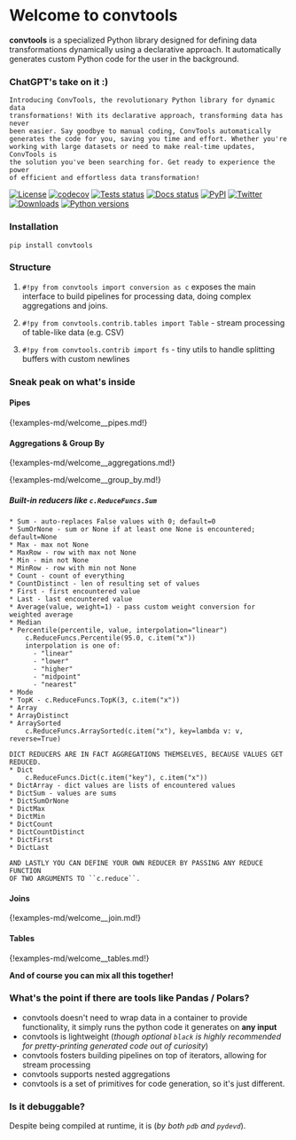 # Welcome to convtools

**convtools** is a specialized Python library designed for defining data
transformations dynamically using a declarative approach. It automatically
generates custom Python code for the user in the background.

### ChatGPT's take on it :)

	Introducing ConvTools, the revolutionary Python library for dynamic data
	transformations! With its declarative approach, transforming data has never
	been easier. Say goodbye to manual coding, ConvTools automatically
	generates the code for you, saving you time and effort. Whether you're
	working with large datasets or need to make real-time updates, ConvTools is
	the solution you've been searching for. Get ready to experience the power
	of efficient and effortless data transformation!

[![License](https://img.shields.io/github/license/westandskif/convtools.svg)](https://github.com/westandskif/convtools/blob/master/LICENSE.txt)
[![codecov](https://codecov.io/gh/westandskif/convtools/branch/master/graph/badge.svg)]( https://codecov.io/gh/westandskif/convtools)
[![Tests status](https://github.com/westandskif/convtools/workflows/tests/badge.svg)](https://github.com/westandskif/convtools/actions/workflows/pytest.yml)
[![Docs status](https://readthedocs.org/projects/convtools/badge/?version=latest)](https://convtools.readthedocs.io/en/latest/?badge=latest)
[![PyPI](https://badge.fury.io/py/convtools.svg)](https://pypi.org/project/convtools/)
[![Twitter](https://img.shields.io/twitter/url?label=convtools&style=social&url=https%3A%2F%2Ftwitter.com%2Fconvtools)](https://twitter.com/convtools)
[![Downloads](https://static.pepy.tech/badge/convtools)](https://pepy.tech/project/convtools)
[![Python versions](https://img.shields.io/pypi/pyversions/convtools.svg)](https://pypi.org/project/convtools/)

### Installation
```
pip install convtools
```

### Structure

1. `#!py from convtools import conversion as c` exposes the main interface to
   build pipelines for processing data, doing complex aggregations and joins.

1. `#!py from convtools.contrib.tables import Table` - stream processing of
   table-like data (e.g. CSV)

1. `#!py from convtools.contrib import fs` - tiny utils to handle splitting
   buffers with custom newlines


### Sneak peak on what's inside

#### Pipes

{!examples-md/welcome__pipes.md!}

#### Aggregations & Group By

{!examples-md/welcome__aggregations.md!}

{!examples-md/welcome__group_by.md!}

##### Built-in reducers like `c.ReduceFuncs.Sum`
    * Sum - auto-replaces False values with 0; default=0
    * SumOrNone - sum or None if at least one None is encountered; default=None
    * Max - max not None
    * MaxRow - row with max not None
    * Min - min not None
    * MinRow - row with min not None
    * Count - count of everything
    * CountDistinct - len of resulting set of values
    * First - first encountered value
    * Last - last encountered value
    * Average(value, weight=1) - pass custom weight conversion for weighted average
    * Median
    * Percentile(percentile, value, interpolation="linear")
        c.ReduceFuncs.Percentile(95.0, c.item("x"))
        interpolation is one of:
          - "linear"
          - "lower"
          - "higher"
          - "midpoint"
          - "nearest"
    * Mode
    * TopK - c.ReduceFuncs.TopK(3, c.item("x"))
    * Array
    * ArrayDistinct
    * ArraySorted
        c.ReduceFuncs.ArraySorted(c.item("x"), key=lambda v: v, reverse=True)

    DICT REDUCERS ARE IN FACT AGGREGATIONS THEMSELVES, BECAUSE VALUES GET REDUCED.
    * Dict
        c.ReduceFuncs.Dict(c.item("key"), c.item("x"))
    * DictArray - dict values are lists of encountered values
    * DictSum - values are sums
    * DictSumOrNone
    * DictMax
    * DictMin
    * DictCount
    * DictCountDistinct
    * DictFirst
    * DictLast

    AND LASTLY YOU CAN DEFINE YOUR OWN REDUCER BY PASSING ANY REDUCE FUNCTION
    OF TWO ARGUMENTS TO ``c.reduce``.

#### Joins

{!examples-md/welcome__join.md!}

#### Tables

{!examples-md/welcome__tables.md!}


**And of course you can mix all this together!**

### What's the point if there are tools like Pandas / Polars?

* convtools doesn't need to wrap data in a container to provide functionality,
  it simply runs the python code it generates on **any input**
* convtools is lightweight (_though optional `black` is highly recommended for
  pretty-printing generated code out of curiosity_)
* convtools fosters building pipelines on top of iterators, allowing for stream
  processing
* convtools supports nested aggregations
* convtools is a set of primitives for code generation, so it's just different.

### Is it debuggable?
Despite being compiled at runtime, it is (_by both `pdb` and `pydevd`_).
